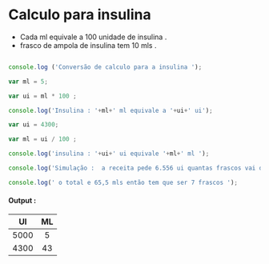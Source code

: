 # Calculo para insulina 

* Cada ml equivale a 100 unidade de insulina .
* frasco de ampola de insulina tem  10 mls .


```javascript 

console.log ('Conversão de calculo para a insulina ');

var ml = 5;

var ui = ml * 100 ;

console.log('Insulina : '+ml+' ml equivale a '+ui+' ui');

var ui = 4300;

var ml = ui / 100 ;

console.log('insulina : '+ui+' ui equivale '+ml+' ml ');

console.log('Simulação :  a receita pede 6.556 ui quantas frascos vai dispensar para cliente ? '); 

console.log(' o total e 65,5 mls então tem que ser 7 frascos '); 

```

#### Output :

| UI | ML |
|:-:|:-:|
| 5000 | 5 |
| 4300 | 43 |